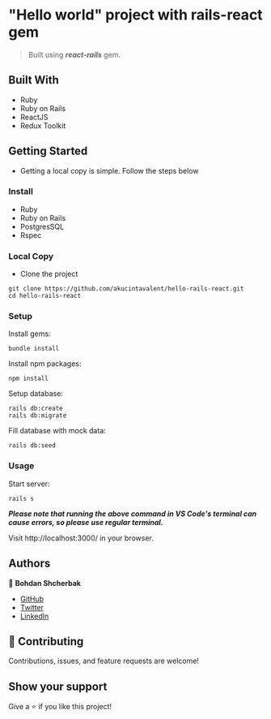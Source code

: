# "Hello world" project with rails-react gem

> Built using **_react-rails_** gem.
## Built With

- Ruby
- Ruby on Rails
- ReactJS
- Redux Toolkit

## Getting Started

- Getting a local copy is simple. Follow the steps below

### Install

- Ruby
- Ruby on Rails
- PostgresSQL
- Rspec

### Local Copy

- Clone the project

```
git clone https://github.com/akucintavalent/hello-rails-react.git
cd hello-rails-react
```

### Setup

Install gems:

```
bundle install
```

Install npm packages:

```
npm install
```

Setup database:

```
rails db:create
rails db:migrate
```

Fill database with mock data:

```
rails db:seed
```

### Usage

Start server:

```
rails s
```

**_Please note that running the above command in VS Code's terminal can cause errors, so please use regular terminal._**

Visit http://localhost:3000/ in your browser.

## Authors

👤 **Bohdan Shcherbak**

- [GitHub](https://github.com/akucintavalent)
- [Twitter](https://twitter.com/ibodi828)
- [LinkedIn](https://www.linkedin.com/in/bohdan-shcherbak/)

## 🤝 Contributing

Contributions, issues, and feature requests are welcome!

## Show your support

Give a ⭐️ if you like this project!